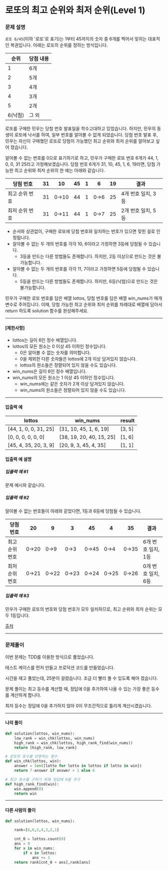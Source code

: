 # 로또의 최고 순위와 최저 순위(Level 1)

### 문제 설명

`로또 6/45`(이하 '로또'로 표기)는 1부터 45까지의 숫자 중 6개를 찍어서 맞히는 대표적인 복권입니다. 아래는 로또의 순위를 정하는 방식입니다.   

|순위|	당첨 내용|
|-|-|
|1|	6개| 번호가 모두 일치|
|2|	5개| 번호가 일치|
|3|	4개| 번호가 일치|
|4|	3개| 번호가 일치|
|5|	2개| 번호가 일치|
|6(낙첨)|	그 외|

로또를 구매한 민우는 당첨 번호 발표일을 학수고대하고 있었습니다. 하지만, 민우의 동생이 로또에 낙서를 하여, 일부 번호를 알아볼 수 없게 되었습니다. 당첨 번호 발표 후, 민우는 자신이 구매했던 로또로 당첨이 가능했던 최고 순위와 최저 순위를 알아보고 싶어 졌습니다.   

알아볼 수 없는 번호를 0으로 표기하기로 하고, 민우가 구매한 로또 번호 6개가 44, 1, 0, 0, 31 25라고 가정해보겠습니다. 당첨 번호 6개가 31, 10, 45, 1, 6, 19라면, 당첨 가능한 최고 순위와 최저 순위의 한 예는 아래와 같습니다.

|당첨 번호|	31|	10|	45|	1|	6|	19|	결과|
|-|-|-|-|-|-|-|-|
|최고 순위 번호|	31|	0→10|	44|	1|	0→6|	25|	4개 번호 일치, 3등|
|최저 순위 번호|	31|	0→11|	44|	1|	0→7|	25|	2개 번호 일치, 5등|

* 순서와 상관없이, 구매한 로또에 당첨 번호와 일치하는 번호가 있으면 맞힌 걸로 인정됩니다.
* 알아볼 수 없는 두 개의 번호를 각각 10, 6이라고 가정하면 3등에 당첨될 수 있습니다.
    * 3등을 만드는 다른 방법들도 존재합니다. 하지만, 2등 이상으로 만드는 것은 불가능합니다.
* 알아볼 수 없는 두 개의 번호를 각각 11, 7이라고 가정하면 5등에 당첨될 수 있습니다.
    * 5등을 만드는 다른 방법들도 존재합니다. 하지만, 6등(낙첨)으로 만드는 것은 불가능합니다.

민우가 구매한 로또 번호를 담은 배열 lottos, 당첨 번호를 담은 배열 win_nums가 매개변수로 주어집니다. 이때, 당첨 가능한 최고 순위와 최저 순위를 차례대로 배열에 담아서 return 하도록 solution 함수를 완성해주세요.

---

#### [제한사항]

* lottos는 길이 6인 정수 배열입니다.
* lottos의 모든 원소는 0 이상 45 이하인 정수입니다.
    * 0은 알아볼 수 없는 숫자를 의미합니다.
    * 0을 제외한 다른 숫자들은 lottos에 2개 이상 담겨있지 않습니다.
    * lottos의 원소들은 정렬되어 있지 않을 수도 있습니다.
* win_nums은 길이 6인 정수 배열입니다.
* win_nums의 모든 원소는 1 이상 45 이하인 정수입니다.
    * win_nums에는 같은 숫자가 2개 이상 담겨있지 않습니다.
    * win_nums의 원소들은 정렬되어 있지 않을 수도 있습니다.

---

#### 입출력 예

|lottos|	win_nums|	result|
|-|-|-|
|[44, 1, 0, 0, 31, 25]|	[31, 10, 45, 1, 6, 19]|	[3, 5]|
|[0, 0, 0, 0, 0, 0]|	[38, 19, 20, 40, 15, 25]|	[1, 6]|
|[45, 4, 35, 20, 3, 9]|	[20, 9, 3, 45, 4, 35]|	[1, 1]|

#### 입출력 예 설명

##### 입출력 예 #1

문제 예시와 같습니다.

##### 입출력 예 #2

알아볼 수 없는 번호들이 아래와 같았다면, 1등과 6등에 당첨될 수 있습니다.

|당첨 번호|	20|	9|	3|	45|	4|	35|	결과|
|-|-|-|-|-|-|-|-|
|최고 순위 번호|	0→20|	0→9|	0→3|	0→45|	0→4|	0→35|	6개 번호 일치, 1등|
|최저 순위 번호|	0→21|	0→22|	0→23|	0→24|	0→25|	0→26|	0개 번호 일치, 6등|

##### 입출력 예 #3

민우가 구매한 로또의 번호와 당첨 번호가 모두 일치하므로, 최고 순위와 최저 순위는 모두 1등입니다.

[출처](https://programmers.co.kr/learn/courses/30/lessons/77484)

---

### 문제풀이

이번 문제는 TDD를 이용한 방식으로 풀었습니다.   

테스트 케이스를 먼저 만들고 프로덕션 코드를 만들었습니다.   

시간을 재고 풀었는데, 25분이 걸렸습니다. 조금 더 빨리 풀 수 있도록 해야 겠습니다.   

문제 풀이는 최고 등수를 계산할 때, 정답에 0을 추가하여 나올 수 있는 가장 좋은 등수를 계산하게 합니다.   

최저 등수는 정답에 0을 추가하지 않아 0이 무조건적으로 틀리게 계산시켰습니다.   

---

#### 나의 풀이

~~~python
def solution(lottos, win_nums):
    low_rank = win_chk(lottos, win_nums)
    high_rank = win_chk(lottos, high_rank_find(win_nums))
    return [high_rank, low_rank]

# 로또의 등수를 반환하는 함수
def win_chk(lottos, win):
    answer = len([lotto for lotto in lottos if lotto in win])
    return 7-answer if answer > 1 else 6

# 최고 등수를 구하기 위해 정답에 0을 추가
def high_rank_find(win):
    win.append(0)
    return win
~~~

---

#### 다른 사람의 풀이

~~~python
def solution(lottos, win_nums):

    rank=[6,6,5,4,3,2,1]

    cnt_0 = lottos.count(0)
    ans = 0
    for x in win_nums:
        if x in lottos:
            ans += 1
    return rank[cnt_0 + ans],rank[ans]
~~~
